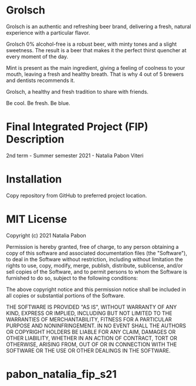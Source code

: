 # Grolsch

Grolsch is an authentic and refreshing beer brand, delivering a fresh, natural experience with a particular flavor.

Grolsch 0% alcohol-free is a robust beer, with minty tones and a slight sweetness. The result is a beer that makes it the perfect thirst quencher at every moment of the day.

Mint is present as the main ingredient, giving a feeling of coolness to your mouth, leaving a fresh and healthy breath. That is why 4 out of 5 brewers and dentists recommends it.

Grolsch, a healthy and fresh tradition to share with friends.

Be cool. Be fresh. Be blue.

# Final Integrated Project (FIP) Description

2nd term - Summer semester 2021 - Natalia Pabon Viteri

# Installation
Copy repository from GitHub to preferred project location.

# MIT License
Copyright (c) 2021 Natalia Pabon

Permission is hereby granted, free of charge, to any person obtaining a copy of this software and associated documentation files (the "Software"), to deal in the Software without restriction, including without limitation the rights to use, copy, modify, merge, publish, distribute, sublicense, and/or sell copies of the Software, and to permit persons to whom the Software is furnished to do so, subject to the following conditions:

The above copyright notice and this permission notice shall be included in all copies or substantial portions of the Software.

THE SOFTWARE IS PROVIDED "AS IS", WITHOUT WARRANTY OF ANY KIND, EXPRESS OR IMPLIED, INCLUDING BUT NOT LIMITED TO THE WARRANTIES OF MERCHANTABILITY, FITNESS FOR A PARTICULAR PURPOSE AND NONINFRINGEMENT. IN NO EVENT SHALL THE AUTHORS OR COPYRIGHT HOLDERS BE LIABLE FOR ANY CLAIM, DAMAGES OR OTHER LIABILITY, WHETHER IN AN ACTION OF CONTRACT, TORT OR OTHERWISE, ARISING FROM, OUT OF OR IN CONNECTION WITH THE SOFTWARE OR THE USE OR OTHER DEALINGS IN THE SOFTWARE.

# pabon_natalia_fip_s21
